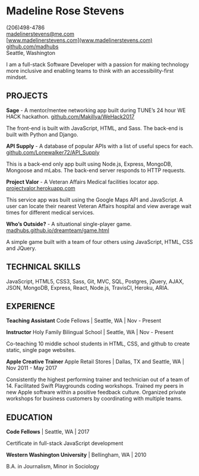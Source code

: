 
# **Madeline Rose Stevens**

(206)498-4786    
madelinerstevens@me.com   
[www.madelinerstevens.com](www.madelinerstevens.com)  
[github.com/madhubs](https://github.com/madhubs)  
Seattle, Washington  


I am a full-stack Software Developer with a passion for making technology more inclusive and enabling teams to think with an accessibility-first mindset. 

## PROJECTS

**Sage** - A mentor/mentee networking app built during TUNE’s 24 hour WE HACK hackathon. 
[github.com/Makillya/WeHack2017](github.com/Makillya/WeHack2017)

The front-end is built with JavaScript, HTML, and Sass. The back-end is built with Python and Django. 

**API Supply** - A database of popular APIs with a list of useful specs for each.
[github.com/Lonewalker72/API_Supply](github.com/Lonewalker72/API_Supply)

This is a back-end only app built using Node.js, Express, MongoDB, Mongoose and mLabs. The back-end server responds to HTTP requests.

**Project Valor** - A Veteran Affairs Medical facilities locator app.
[projectvalor.herokuapp.com](projectvalor.herokuapp.com/)

This service app was built using the Google Maps API and JavaScript. A user can locate their nearest Veteran Affairs hospital and view average wait times for different medical services.

**Who’s Outside?** - A situational single-player game.
[madhubs.github.io/dreamteam/game.html](madhubs.github.io/dreamteam/game.html)

A simple game built with a team of four others using JavaScript, HTML, CSS and JQuery. 

## TECHNICAL SKILLS

JavaScript, HTML5, CSS3, Sass, Git, MVC, SQL, Postgres, jQuery, AJAX, JSON, MongoDB, Express, React, Node.js, TravisCI, Heroku, ARIA.

## EXPERIENCE

**Teaching Assistant**
Code Fellows | Seattle, WA | Nov - Present 

**Instructor**
Holy Family Bilingual School | Seattle, WA | Nov - Present 

Co-teaching 10 middle school students in HTML, CSS, and github to create static, single page websites.

**Apple Creative Trainer**
Apple Retail Stores | Dallas, TX and Seattle, WA | Nov 2011 - May 2017

Consistently the highest performing trainer and technician out of a team of 14.
Facilitated Swift Playgrounds coding workshops.
Trained my peers in new Apple software within a positive feedback culture.
Organized private workshops for business customers by coordinating with multiple teams.

## EDUCATION

**Code Fellows** | Seattle, WA | 2017

Certificate in full-stack JavaScript development 

**Western Washington University** | Bellingham, WA | 2010

B.A. in Journalism, Minor in Sociology
